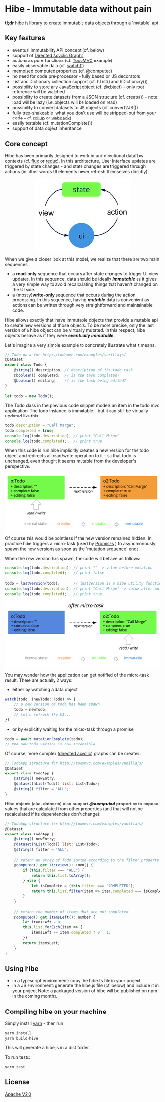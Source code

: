 
# Hibe - Immutable data without pain

**tl;dr** hibe is library to create immutable data objects through a 'mutable' api

## Key features
- eventual immutability API concept (cf. below)
- support of [Directed Acyclic Graphs][DAG]
- actions as pure functions (cf. [TodoMVC](src/samples/todo.ts) example)
- easily observable data (cf. [watch()](../../wiki))
- memoized computed properties (cf. @computed)
- no need for code pre-processor - fully based on JS decorators
- List and Dictionary collection support (cf. hList() and hDictionary())
- possibility to store any JavaScript object (cf. @object) - only root reference will be watched
- possibility to create datasets from a JSON structure (cf. create()) - note: load will be lazy (i.e. objects will be loaded on read)
- possibility to convert datasets to JS objects (cf. convert2JS())
- fully tree-shakeable (what you don't use will be stripped-out from your code - cf. [rollup](https://rollupjs.org/guide/en) or [webpack](https://webpack.js.org/guides/tree-shaking/))
- easily testable (cf. mutationComplete())
- support of data object inheritance


## Core concept

Hibe has been primarily designed to work in uni-directional dataflow contexts (cf. [flux](https://facebook.github.io/flux/) or [redux](https://redux.js.org/basics/data-flow)). In this architecture, User Interface updates are triggered by state changes - and state changes are triggered through actions (in other words UI elements never refresh themselves directly).

<div style="text-align:center">

![Unidirectional-data-flow](doc/unidirectional-data-flow.png?raw=true)

</div>

When we give a closer look at this model, we realize that there are two main sequences:
- a **read-only** sequence that occurs after state changes to trigger UI view updates. In this sequence, data should be ideally ***immutable*** as it gives a very simple way to avoid recalculating things that haven't changed on the UI side.
- a (mostly)**write-only** sequence that occurs during the action processing. In this sequence, having ***mutable*** data is convenient as actions can be written through very straightforward and maintainable code.

Hibe allows exactly that: have immutable objects that provide a mutable api to create new versions of those objects. To be more precise, only the last version of a hibe object can be virtually mutated. In this respect, hibe objects behave as if they were ***eventually immutable***.

Let's imagine a very simple example to concretely illustrate what it means. 

```js
// Todo data for http://todomvc.com/examples/vanillajs/
@Dataset
export class Todo {
    @string() description; // description of the todo task
    @boolean() completed;  // is the task completed?
    @boolean() editing;    // is the task being edited?
}

let todo = new Todo();
```
The Todo class in the previous code snippet models an item in the todo mvc application. The todo instance is immutable - but it can still be virtually updated like this:

```js
todo.description = "Call Marge";
todo.completed = true;
console.log(todo.description); // print "Call Marge"
console.log(todo.completed);   // print true
```

When this code is run hibe implicitly creates a new version for the todo object and redirects all read/write operation to it - so that todo is unchanged, even thought it seems mutable from the developer's perspective.

<div style="text-align:center">

![Before micro-task](doc/todos_1_2.png?raw=true)

</div>

Of course this would be pointless if the new version remained hidden. In practice hibe triggers a micro-task (used by [Promises](https://jakearchibald.com/2015/tasks-microtasks-queues-and-schedules/) ) to asynchronously spawn the new versions as soon as the 'mutation sequence' ends.

When the new version has spawn, the code will behave as follows:

```js
console.log(todo.description); // print "" -> value before mutation
console.log(todo.completed);   // print false

todo = lastVersion(todo);      // lastVersion is a hibe utility function
console.log(todo.description); // print "Call Marge" -> value after mutation
console.log(todo.completed);   // print true
```

<div style="text-align:center">

![After micro-task](doc/todos_1_2_after_mt.png?raw=true)

</div>

You may wonder how the application can get notified of the micro-task result. There are actually 2 ways: 
- either by watching a data object
```js
watch(todo, (newTodo: Todo) => {
    // a new version of todo has been spawn
    todo = newTodo;
    // let's refresh the UI...
})
```
- or by explicitly waiting for the micro-task through a promise
```js
todo = await mutationComplete(todo);
// the new todo version is now accessible
```


Of course, more complex ([directed acyclic][DAG]) graphs can be created:

```js
// TodoApp structure for http://todomvc.com/examples/vanillajs/
@Dataset
export class TodoApp {
    @string() newEntry;
    @dataset(hList(Todo)) list: List<Todo>;
    @string() filter = "ALL"; 
}
```

Hibe objects (aka. datasets) also support ***@computed*** properties to expose values that are calculated from other properties (and that will not be recalculated if its dependencies don't change):

```js
// TodoApp structure for http://todomvc.com/examples/vanillajs/
@Dataset
export class TodoApp {
    @string() newEntry;
    @dataset(hList(Todo)) list: List<Todo>;
    @string() filter = "ALL"; 

    // return an array of Todo sorted according to the filter property
    @computed() get listView(): Todo[] {
        if (this.filter === "ALL") {
            return this.list.toArray();
        } else {
            let isComplete = (this.filter === "COMPLETED");
            return this.list.filter(item => item.completed === isComplete);
        }
    }

    // return the number of items that are not completed
    @computed() get itemsLeft(): number {
        let itemsLeft = 0;
        this.list.forEach(item => {
            itemsLeft += item.completed ? 0 : 1;
        });
        return itemsLeft;
    }
}
````

## Using hibe

- in a typescript environment: copy the hibe.ts file in your project
- in a JS environment: generate the hibe.js file (cf. below) and include it in your project
Note: a packaged version of hibe will be published on npm in the coming months.

## Compiling hibe on your machine

Simply install [yarn](https://yarnpkg.com/) - then run
```bash
yarn install
yarn build-hive
```
This will generate a hibe.js in a dist folder.

To run tests:
```bash
yarn test
```

## License

[Apache V2.0](LICENSE.md)

[DAG]:https://medium.com/@hamzasurti/advanced-data-structures-part-1-directed-acyclic-graph-dag-c1d1145b5e5a
